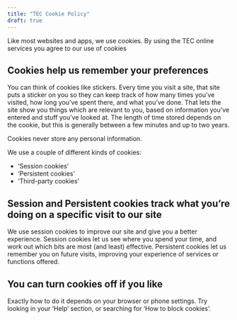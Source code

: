 ```yaml
---
title: "TEC Cookie Policy"
draft: true
---
```


Like most websites and apps, we use cookies. By using the TEC online services you agree to our use of cookies

## Cookies help us remember your preferences
You can think of cookies like stickers. Every time you visit a site, that site puts a sticker on you so they can keep track of how many times you’ve visited, how long you’ve spent there, and what you’ve done. 
That lets the site show you things which are relevant to you, based on information you’ve entered and stuff you’ve looked at. 
The length of time stored depends on the cookie, but this is generally between a few minutes and up to two years.

Cookies never store any personal information.

We use a couple of different kinds of cookies:

* ‘Session cookies’
* ‘Persistent cookies’
* ‘Third-party cookies’

## Session and Persistent cookies track what you’re doing on a specific visit to our site
We use session cookies to improve our site and give you a better experience. Session cookies let us see where you spend your time, and work out which bits are most (and least) effective. 
Persistent cookies let us remember you on future visits, improving your experience of services or functions offered.

## You can turn cookies off if you like
Exactly how to do it depends on your browser or phone settings. Try looking in your ‘Help’ section, or searching for ‘How to block cookies’.
